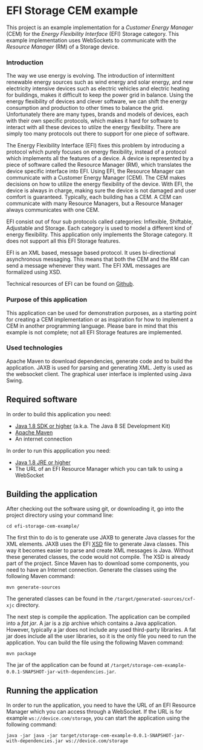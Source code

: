 # EFI Storage CEM example

This project is an example implementation for a *Customer Energy Manager* (CEM) for the *Energy Flexibility Interface* (EFI) Storage category. This example implementation uses WebSockets to communicate with the *Resource Manager* (RM) of a Storage device.

### Introduction

The way we use energy is evolving. The introduction of intermittent renewable energy sources such as wind energy and solar energy, and new electricity intensive devices such as electric vehicles and electric heating for buildings, makes it difficult to keep the power grid in balance. Using the energy flexibility of devices and clever software, we can shift the energy consumption and production to other times to balance the grid. Unfortunately there are many types, brands and models of devices, each with their own specific protocols, which makes it hard for software to interact with all these devices to utilze the energy flexibility. There are simply too many protocols out there to support for one piece of software.

The Energy Flexibility Interface (EFI) fixes this problem by introducing a protocol which purely focuses on energy flexibility, instead of a protocol which implements all the features of a device. A device is represented by a piece of software called the Resource Manager (RM), which translates the device specific interface into EFI. Using EFI, the Resource Manager can communicate with a Customer Energy Manager (CEM). The CEM makes decisions on how to utilize the energy flexibility of the device. With EFI, the device is always in charge, making sure the device is not damaged and user comfort is guaranteed. Typically, each building has a CEM. A CEM can communicate with many Resource Managers, but a Resource Manager always communicates with one CEM.

EFI consist out of four sub protocols called categories: Inflexible, Shiftable, Adjustable and Storage. Each category is used to model a different kind of energy flexibility. This application only implements the Storage category. It does not support all this EFI Storage features.

EFI is an XML based, message based protocol. It uses bi-directional asynchronous messaging. This means that both the CEM and the RM can send a message whenever they want. The EFI XML messages are formalized using XSD.

Technical resources of EFI can be found on [Github](https://github.com/flexiblepower/efi).

### Purpose of this application

This application can be used for demonstration purposes, as a starting point for creating a CEM implementation or as inspiration for how to implement a CEM in another programming language. Please bare in mind that this example is not complete; not all EFI Storage features are implemented.

### Used technologies
Apache Maven to download dependencies, generate code and to build the application. JAXB is used for parsing and generating XML. Jetty is used as the websocket client. The graphical user interface is implented using Java Swing.

## Required software

In order to build this application you need:

* [Java 1.8 SDK or higher](http://www.oracle.com/technetwork/java/javase/downloads/jdk8-downloads-2133151.html) (a.k.a. The Java 8 SE Development Kit)
* [Apache Maven](https://maven.apache.org/download.cgi)
* An internet connection

In order to run this appplication you need:

* [Java 1.8 JRE or higher](http://www.oracle.com/technetwork/java/javase/downloads/index.html)
* The URL of an EFI Resource Manager which you can talk to using a WebSocket

## Building the application

After checking out the software using git, or downloading it, go into the project directory using your command line:

```
cd efi-storage-cem-example/
```

The first thin to do is to generate use JAXB to generate Java classes for the XML elements. JAXB uses the EFI [XSD](https://en.wikipedia.org/wiki/XML_Schema_(W3C)) file to generate Java classes. This way it becomes easier to parse and create XML messages is Java. Without these generated classes, the code would not compile. The XSD is already part of the project. Since Maven has to download some components, you need to have an Internet connection. Generate the classes using the following Maven command:

```
mvn generate-sources
```

The generated classes can be found in the `/target/generated-sources/cxf-xjc` directory.

The next step is compile the application. The application can be compiled into a *fat jar*. A jar is a zip archive which contains a Java application. However, typically a jar does not include any used third-party libraries. A fat jar does include all the user libraries, so it is the only file you need to run the application. You can build the file using the following Maven command:

```
mvn package
```

The jar of the application can be found at `/target/storage-cem-example-0.0.1-SNAPSHOT-jar-with-dependencies.jar`.

## Running the application

In order to run the application, you need to have the URL of an EFI Resource Manager which you can access through a WebSocket. If the URL is for example `ws://device.com/storage`, you can start the application using the following command:

```
java -jar java -jar target/storage-cem-example-0.0.1-SNAPSHOT-jar-with-dependencies.jar ws://device.com/storage
```
